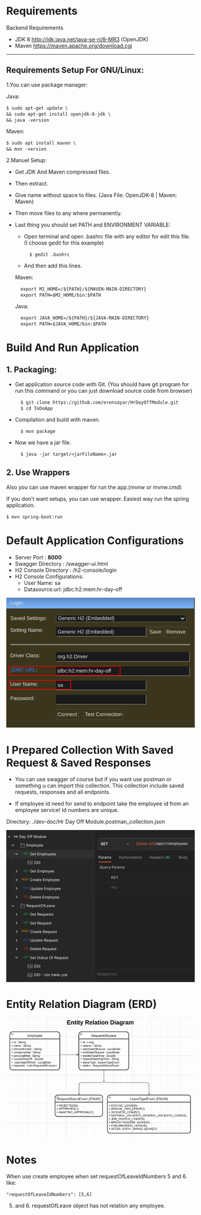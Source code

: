  

# Requirements

Backend Requirements

* JDK 8 http://jdk.java.net/java-se-ri/8-MR3 (OpenJDK)
* Maven https://maven.apache.org/download.cgi
    

---

Requirements Setup For GNU/Linux:
--

1.You can use package manager:

Java:

    $ sudo apt-get update \
    && sudo apt-get install openjdk-8-jdk \
    && java -version

Maven:

    $ sudo apt install maven \
    && mvn -version

2.Manuel Setup:

* Get JDK And Maven compressed files.

* Then extract.

* Give name without space to files. (Java File: OpenJDK-8 | Maven: Maven)

* Then move files to any where permanently.

* Last thing you should set PATH and ENVIRONMENT VARIABLE:

    * Open terminal and open .bashrc file with any editor for edit this file. (I choose gedit for this example)

            $ gedit .bashrc

    * And then add this lines.        


    Maven:

        export M2_HOME=/${PATH}/${MAVEN-MAIN-DIRECTORY}
        export PATH=$M2_HOME/bin:$PATH

    Java:        

        export JAVA_HOME=/${PATH}/${JAVA-MAIN-DIRECTORY}
        export PATH=$JAVA_HOME/bin:$PATH

# Build And Run Application

## 1. Packaging:
* Get application source code with Git. (You should have git program for run this command or you can just download source code from browser)

        $ git clone https://github.com/erensayar/HrDayOffModule.git
        $ cd ToDoApp

* Compilation and build with maven.
    
        $ mvn package
    
* Now we have a jar file.

        $ java -jar target/<jarFileName>.jar
        
## 2. Use Wrappers
Also you can use maven wrapper for run the app.(mvnw or mvnw.cmd)

If you don't want setups, you can use wrapper. Easiest way run the spring application.

    $ mvn spring-boot:run

# Default Application Configurations

* Server Port : <b>8000</b>
* Swagger Directory : /swagger-ui.html
* H2 Console Directory : /h2-console/login
* H2 Console Configurations:
    * User Name: sa
    * Datasource.url: jdbc:h2:mem:hr-day-off

![h2-db-config](./dev-doc/H2-Conf.png)
    

# I Prepared Collection With Saved Request & Saved Responses
* You can use swagger of course but if you want use postman or something u can import this collection. This collection include saved requests, responses and all endpoints. 

* If employee id need for send to endpoint take the employee id from an employee service! Id numbers are unique.

Directory: ./dev-doc/Hr Day Off Module.postman_collection.json 

![Requests](./dev-doc/HttpClient-SS.png)

# Entity Relation Diagram (ERD)

![Requests](./dev-doc/ERD.png)

# Notes
When use create employee when set requestOfLeaveIdNumbers 5 and 6. like:

    "requestOfLeaveIdNumbers": [5,6]

5. and 6. requestOfLeave object  has not relation any employee. 
